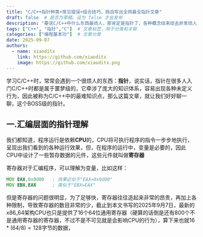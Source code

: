 ```yaml
---
title: "C/C++指针种类+常见错误+组合技巧，挑战写出全网最全指针文章"
draft: false  # 是否为草稿。设为 false 才会发布
description: "要说C/C++中什么东西最烦人，那肯定是指针了，各种概念绕来绕去非常烦人，本文就是为了方便随时查阅写出的偏收录性的文章"
tags: ["C++", "指针","C"]  # 文章标签，用于分类和关联
categories: ["编程基本功"]  # 文章分类
date: 2025-09-07
authors:
  - name: xiaoditx
    link: https://github.com/xiaoditx
    image: https://github.com/xiaoditx.png
---
```


学习C/C++时，常常会遇到一个很烦人的东西：**指针**，说实话，指针在很多人入门C/C++时都是属于噩梦级的，它牵涉了庞大的知识体系，容易出现各种未定义行为，因此被称为C/C++中的最难知识点，那么这篇文章，就让我们好好聊一聊，这个BOSS级的指针。

## 一.汇编层面的指针理解

我们都知道，程序运行是依赖**CPU**的，CPU将可执行程序的指令一步步地执行，呈现出我们看到的各种运行效果，但，在程序的运行中，变量是必要的，因此CPU中设计了一些暂存数据的元件，这些元件就叫做**寄存器**

寄存器对于汇编程序，可以理解为变量，比如这样：

```asm
MOV EAX,0x0d00   ; 效果近似于"EAX=0x0d00"
MOV EBX,EAX      ; 类似于"EBX=EAX"
```

但是寄存器的问题很明显，为了足够快，寄存器往往造起来非常的昂贵，再加上各种限制，导致寄存器的数目非常的少，截止到本文书写的2025年9月7日，最新的x86\_64架构CPU也只是提供了16个64位通用寄存器（硬算的话倒是还有800个不是通用寄存器的寄存器，不过不是不可见就是会影响CPU的行为），算下来也就$16*(64/8)=128$字节的数据，
